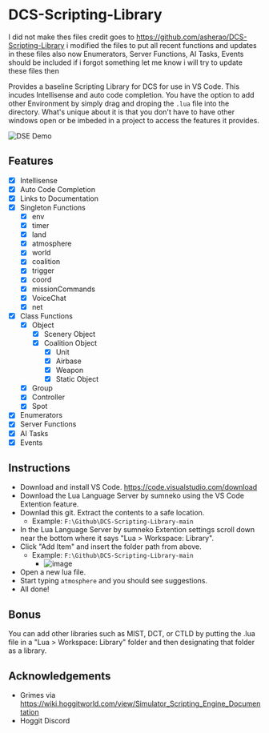 # DCS-Scripting-Library
I did not make thes files credit goes to https://github.com/asherao/DCS-Scripting-Library
  i modified the files to put all recent functions and updates in these files
  also now Enumerators, Server Functions, AI Tasks, Events should be included
  if i forgot something let me know i will try to update these files then

Provides a baseline Scripting Library for DCS for use in VS Code. This incudes Intellisense and auto code completion. You have the option to add other Environment by simply drag and droping the `.lua` file into the directory. What's unique about it is that you don't have to have other windows open or be imbeded in a project to access the features it provides.

![DSE Demo](https://cdn.discordapp.com/attachments/780381707794513931/941046816890294322/code3.gif)

## Features
- [X] Intellisense
- [X] Auto Code Completion
- [X] Links to Documentation
- [X] Singleton Functions
  - [X] env
  - [X] timer
  - [X] land
  - [X] atmosphere
  - [X] world
  - [X] coalition
  - [X] trigger
  - [X] coord
  - [X] missionCommands
  - [X] VoiceChat
  - [X] net
- [X] Class Functions
  - [X] Object
    - [X] Scenery Object
    - [X] Coalition Object
      - [X] Unit
      - [X] Airbase
      - [X] Weapon
      - [X] Static Object
  - [X] Group
  - [X] Controller
  - [X] Spot
- [X] Enumerators
- [X] Server Functions
- [X] AI Tasks
- [X] Events

## Instructions
  - Download and install VS Code. https://code.visualstudio.com/download
  - Download the Lua Language Server by sumneko using the VS Code Extention feature.
  - Downlad this git. Extract the contents to a safe location. 
    - Example: `F:\Github\DCS-Scripting-Library-main`
  - In the Lua Language Server by sumneko Extention settings scroll down near the bottom where it says "Lua > Workspace: Library".
  - Click "Add Item" and insert the folder path from above.
    - Example: `F:\Github\DCS-Scripting-Library-main`
      - ![image](https://user-images.githubusercontent.com/15984377/153274138-bdf52481-42d3-483c-b6b6-9fe32e78232a.png)
  - Open a new lua file.
  - Start typing `atmosphere` and you should see suggestions.
  - All done!

## Bonus
You can add other libraries such as MIST, DCT, or CTLD by putting the .lua file in a "Lua > Workspace: Library" folder and then designating that folder as a library.

## Acknowledgements
- Grimes via https://wiki.hoggitworld.com/view/Simulator_Scripting_Engine_Documentation
- Hoggit Discord
